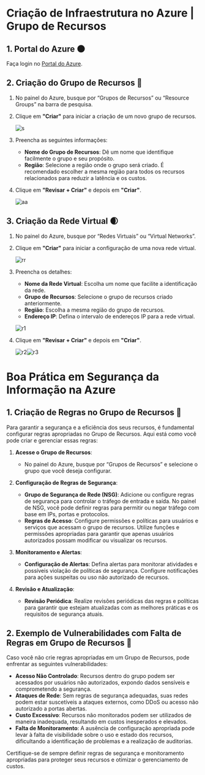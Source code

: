 # Criação de Infraestrutura no Azure | Grupo de Recursos

## 1. Portal do Azure 🌑

Faça login no [Portal do Azure](https://portal.azure.com).

## 2. Criação do Grupo de Recursos 📁

1. No painel do Azure, busque por “Grupos de Recursos” ou “Resource Groups” na barra de pesquisa.
2. Clique em **"Criar"** para iniciar a criação de um novo grupo de recursos.

   ![s](https://github.com/user-attachments/assets/3d26af1f-5ee7-46f8-8c62-662ead21aa8b)

4. Preencha as seguintes informações:
   - **Nome do Grupo de Recursos**: Dê um nome que identifique facilmente o grupo e seu propósito.
   - **Região**: Selecione a região onde o grupo será criado. É recomendado escolher a mesma região para todos os recursos relacionados para reduzir a latência e os custos.
5. Clique em **"Revisar + Criar"** e depois em **"Criar"**.

   ![aa](https://github.com/user-attachments/assets/52f5df5b-b793-43cb-b6d4-b532d50a575a)


## 3. Criação da Rede Virtual 🌒

1. No painel do Azure, busque por “Redes Virtuais” ou “Virtual Networks”.
2. Clique em **"Criar"** para iniciar a configuração de uma nova rede virtual.

   ![rr](https://github.com/user-attachments/assets/e11dc79a-d5ed-4e23-b65d-7595b208835d)

4. Preencha os detalhes:
   - **Nome da Rede Virtual**: Escolha um nome que facilite a identificação da rede.
   - **Grupo de Recursos**: Selecione o grupo de recursos criado anteriormente.
   - **Região**: Escolha a mesma região do grupo de recursos.
   - **Endereço IP**: Defina o intervalo de endereços IP para a rede virtual.
  
   ![r1](https://github.com/user-attachments/assets/130e7781-2604-46a9-be03-66edfdc0fa37)
   
6. Clique em **"Revisar + Criar"** e depois em **"Criar"**.

   ![r2](https://github.com/user-attachments/assets/83521a75-553a-4883-afd1-b3b9a6d4bf7c)![r3](https://github.com/user-attachments/assets/f5cdeae6-2fca-4918-8520-18df857666f5)


# Boa Prática em Segurança da Informação na Azure

## 1. Criação de Regras no Grupo de Recursos 🏴 



Para garantir a segurança e a eficiência dos seus recursos, é fundamental configurar regras apropriadas no Grupo de Recursos. Aqui está como você pode criar e gerenciar essas regras:

1. **Acesse o Grupo de Recursos**:
   - No painel do Azure, busque por “Grupos de Recursos” e selecione o grupo que você deseja configurar.

2. **Configuração de Regras de Segurança**:
   - **Grupo de Segurança de Rede (NSG)**: Adicione ou configure regras de segurança para controlar o tráfego de entrada e saída. No painel de NSG, você pode definir regras para permitir ou negar tráfego com base em IPs, portas e protocolos.
   - **Regras de Acesso**: Configure permissões e políticas para usuários e serviços que acessam o grupo de recursos. Utilize funções e permissões apropriadas para garantir que apenas usuários autorizados possam modificar ou visualizar os recursos.

3. **Monitoramento e Alertas**:
   - **Configuração de Alertas**: Defina alertas para monitorar atividades e possíveis violação de políticas de segurança. Configure notificações para ações suspeitas ou uso não autorizado de recursos. 

4. **Revisão e Atualização**:
   - **Revisão Periódica**: Realize revisões periódicas das regras e políticas para garantir que estejam atualizadas com as melhores práticas e os requisitos de segurança atuais.

## 2. Exemplo de Vulnerabilidades com Falta de Regras em Grupo de Recursos 🚨

Caso você não crie regras apropriadas em um Grupo de Recursos, pode enfrentar as seguintes vulnerabilidades:

- **Acesso Não Controlado**: Recursos dentro do grupo podem ser acessados por usuários não autorizados, expondo dados sensíveis e comprometendo a segurança. 
- **Ataques de Rede**: Sem regras de segurança adequadas, suas redes podem estar suscetíveis a ataques externos, como DDoS ou acesso não autorizado a portas abertas. 
- **Custo Excessivo**: Recursos não monitorados podem ser utilizados de maneira inadequada, resultando em custos inesperados e elevados. 
- **Falta de Monitoramento**: A ausência de configuração apropriada pode levar à falta de visibilidade sobre o uso e estado dos recursos, dificultando a identificação de problemas e a realização de auditorias. 

Certifique-se de sempre definir regras de segurança e monitoramento apropriadas para proteger seus recursos e otimizar o gerenciamento de custos.
